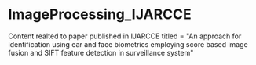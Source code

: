 # ImageProcessing_IJARCCE
 Content realted to paper published in IJARCCE titled = "An approach for identification using ear and face biometrics employing score based image fusion and SIFT feature detection in surveillance system"
